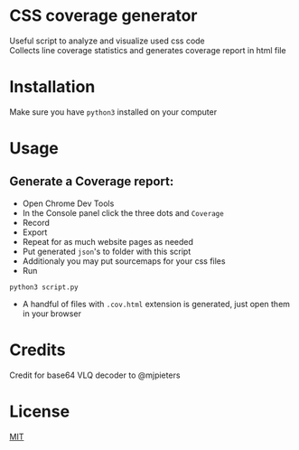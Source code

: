 # CSS coverage generator

Useful script to analyze and visualize used css code  
Collects line coverage statistics and generates coverage report in html file

# Installation

Make sure you have `python3` installed on your computer

# Usage

## Generate a Coverage report:

- Open Chrome Dev Tools
- In the Console panel click the three dots and `Coverage`
- Record
- Export
- Repeat for as much website pages as needed
- Put generated `json`'s to folder with this script
- Additionaly you may put sourcemaps for your css files
- Run
```
python3 script.py
```
- A handful of files with `.cov.html` extension is generated, just open them in your browser

# Credits

Credit for base64 VLQ decoder to @mjpieters

# License

[MIT](https://github.com/daniilzinevich/css-coverage/blob/main/LICENSE)
